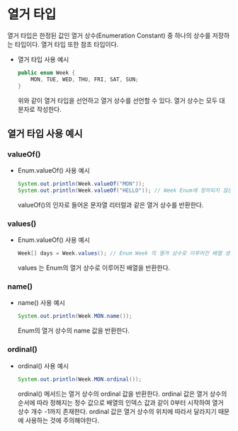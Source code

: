 # 열거 타입

열거 타입은 한정된 값인 열거 상수(Enumeration Constant) 중 하나의 상수를 저장하는 타입이다. 열거 타입 또한 참조 타입이다.

- 열거 타입 사용 예시
	```java
	public enum Week {  
	    MON, TUE, WED, THU, FRI, SAT, SUN;  
	}
	```

	위와 같이 열거 타입을 선언하고 열거 상수를 선언할 수 있다. 열거 상수는 모두 대문자로 작성한다. 

## 열거 타입 사용 예시

### valueOf()

- Enum.valueOf() 사용 예시
	```java
	System.out.println(Week.valueOf("MON"));
	System.out.println(Week.valueOf("HELLO")); // Week Enum에 정의되지 않은 열거 상수라 Error 발생
	```

	valueOf()의 인자로 들어온 문자열 리터럴과 같은 열거 상수를 반환한다.

### values()

- Enum.valueOf() 사용 예시
	```java
	Week[] days = Week.values(); // Enum Week 의 열겨 상수로 이루어진 배열 생성
	```

	values 는 Enum의 열거 상수로 이루어진 배열을 반환한다.
### name()

- name() 사용 예시
	```java
	System.out.println(Week.MON.name());
	```

	Enum의 열거 상수의 name 값을 반환한다.

### ordinal()

- ordinal() 사용 예시
	```java
	System.out.println(Week.MON.ordinal());
	```

	ordinal() 메서드는 열거 상수의 ordinal 값을 반환한다. ordinal 값은 열거 상수의 순서에 따라 정해지는 정수 값으로 배열의 인덱스 값과 같이 0부터 시작하여 열거 상수 개수 -1까지 존재한다. ordinal 값은 열거 상수의 위치에 따라서 달라지기 때문에 사용하는 것에 주의해야한다.